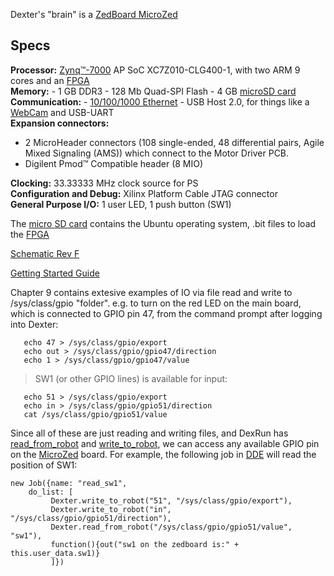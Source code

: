Dexter's "brain" is a [ZedBoard MicroZed](http://zedboard.org/product/microzed) 
## Specs
**Processor:** [Zynq™-7000](https://www.xilinx.com/products/silicon-devices/soc/zynq-7000.html) AP SoC XC7Z010-CLG400-1, with two ARM 9 cores and an [FPGA](Gateware)<BR>
**Memory:** - 1 GB DDR3 - 128 Mb Quad-SPI Flash - 4 GB [microSD card](SD-Card-Image)<BR>
**Communication:** - [10/100/1000 Ethernet](Dexter-Networking) - USB Host 2.0, for things like a [WebCam](WebCam) and USB-UART<BR>
**Expansion connectors:**
 - 2 MicroHeader connectors (108 single-ended, 48 differential pairs, Agile Mixed Signaling
(AMS)) which connect to the Motor Driver PCB.
 - Digilent Pmod™ Compatible header (8 MIO)

**Clocking:** 33.33333 MHz clock source for PS<BR>
**Configuration and Debug:** Xilinx Platform Cable JTAG connector<BR>
**General Purpose I/O:** 1 user LED, 1 push button (SW1)

The [micro SD card](SD-Card-Image) contains the Ubuntu operating system, .bit files to load the [FPGA](Gateware) 

[Schematic Rev F](http://microzed.org/sites/default/files/documentations/MicroZed_Rev_F_Schematic_141212.pdf)

[Getting Started Guide](http://www.zedboard.org/sites/default/files/documentations/5164-MicroZed-GettingStarted-V1.pdf)

Chapter 9 contains extesive examples of IO via file read and write to /sys/class/gpio "folder". e.g. to turn on the red LED on the main board, which is connected to GPIO pin 47, from the command prompt after logging into Dexter:
````
   echo 47 > /sys/class/gpio/export
   echo out > /sys/class/gpio/gpio47/direction
   echo 1 > /sys/class/gpio/gpio47/value
````
> SW1 (or other GPIO lines) is available for input:
````
   echo 51 > /sys/class/gpio/export
   echo in > /sys/class/gpio/gpio51/direction
   cat /sys/class/gpio/gpio51/value
````
Since all of these are just reading and writing files, and DexRun has [read_from_robot](read-from-robot) and [write_to_robot](write-to-robot), we can access any available GPIO pin on the [MicroZed](MicroZed) board. For example, the following job in [DDE](DDE) will read the position of SW1:
````
new Job({name: "read_sw1",
	do_list: [
         Dexter.write_to_robot("51", "/sys/class/gpio/export"),
         Dexter.write_to_robot("in", "/sys/class/gpio/gpio51/direction"),
         Dexter.read_from_robot("/sys/class/gpio/gpio51/value", "sw1"),
         function(){out("sw1 on the zedboard is:" + this.user_data.sw1)}
         ]})
````

